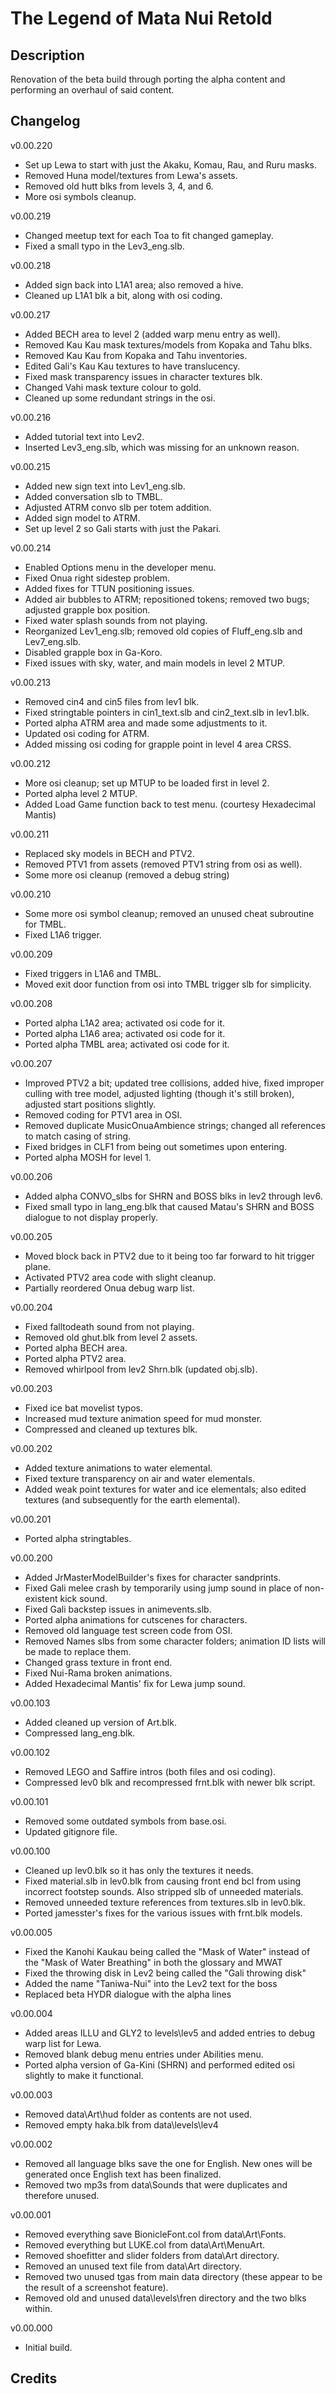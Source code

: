 # The Legend of Mata Nui Retold

Description
--------------
Renovation of the beta build through porting the alpha content and performing an overhaul of said content.


Changelog
--------------
v0.00.220
- Set up Lewa to start with just the Akaku, Komau, Rau, and Ruru masks.
- Removed Huna model/textures from Lewa's assets.
- Removed old hutt blks from levels 3, 4, and 6.
- More osi symbols cleanup.

v0.00.219
- Changed meetup text for each Toa to fit changed gameplay.
- Fixed a small typo in the Lev3_eng.slb.

v0.00.218
- Added sign back into L1A1 area; also removed a hive.
- Cleaned up L1A1 blk a bit, along with osi coding.

v0.00.217
- Added BECH area to level 2 (added warp menu entry as well).
- Removed Kau Kau mask textures/models from Kopaka and Tahu blks.
- Removed Kau Kau from Kopaka and Tahu inventories.
- Edited Gali's Kau Kau textures to have translucency.
- Fixed mask transparency issues in character textures blk.
- Changed Vahi mask texture colour to gold.
- Cleaned up some redundant strings in the osi.

v0.00.216
- Added tutorial text into Lev2.
- Inserted Lev3_eng.slb, which was missing for an unknown reason.

v0.00.215
- Added new sign text into Lev1_eng.slb.
- Added conversation slb to TMBL.
- Adjusted ATRM convo slb per totem addition.
- Added sign model to ATRM.
- Set up level 2 so Gali starts with just the Pakari.  

v0.00.214
- Enabled Options menu in the developer menu.
- Fixed Onua right sidestep problem.
- Added fixes for TTUN positioning issues.
- Added air bubbles to ATRM; repositioned tokens; removed two bugs; adjusted grapple box position.
- Fixed water splash sounds from not playing.
- Reorganized Lev1_eng.slb; removed old copies of Fluff_eng.slb and Lev7_eng.slb.
- Disabled grapple box in Ga-Koro.
- Fixed issues with sky, water, and main models in level 2 MTUP.

v0.00.213
- Removed cin4 and cin5 files from lev1 blk.
- Fixed stringtable pointers in cin1_text.slb and cin2_text.slb in lev1.blk.
- Ported alpha ATRM area and made some adjustments to it.
- Updated osi coding for ATRM.
- Added missing osi coding for grapple point in level 4 area CRSS.

v0.00.212
- More osi cleanup; set up MTUP to be loaded first in level 2.
- Ported alpha level 2 MTUP.
- Added Load Game function back to test menu. (courtesy Hexadecimal Mantis)

v0.00.211
- Replaced sky models in BECH and PTV2.
- Removed PTV1 from assets (removed PTV1 string from osi as well).
- Some more osi cleanup (removed a debug string)

v0.00.210
- Some more osi symbol cleanup; removed an unused cheat subroutine for TMBL.
- Fixed L1A6 trigger.

v0.00.209
- Fixed triggers in L1A6 and TMBL.
- Moved exit door function from osi into TMBL trigger slb for simplicity.

v0.00.208
- Ported alpha L1A2 area; activated osi code for it.
- Ported alpha L1A6 area; activated osi code for it.
- Ported alpha TMBL area; activated osi code for it.

v0.00.207
- Improved PTV2 a bit; updated tree collisions, added hive, fixed improper culling with tree model, adjusted lighting (though it's still broken), adjusted start positions slightly.
- Removed coding for PTV1 area in OSI.
- Removed duplicate MusicOnuaAmbience strings; changed all references to match casing of string.
- Fixed bridges in CLF1 from being out sometimes upon entering.
- Ported alpha MOSH for level 1.

v0.00.206
- Added alpha CONVO_slbs for SHRN and BOSS blks in lev2 through lev6.
- Fixed small typo in lang_eng.blk that caused Matau's SHRN and BOSS dialogue to not display properly.

v0.00.205
- Moved block back in PTV2 due to it being too far forward to hit trigger plane.
- Activated PTV2 area code with slight cleanup.
- Partially reordered Onua debug warp list.

v0.00.204
- Fixed falltodeath sound from not playing.
- Removed old ghut.blk from level 2 assets.
- Ported alpha BECH area.
- Ported alpha PTV2 area.
- Removed whirlpool from lev2 Shrn.blk (updated obj.slb).

v0.00.203
- Fixed ice bat movelist typos.
- Increased mud texture animation speed for mud monster.
- Compressed and cleaned up textures blk.

v0.00.202
- Added texture animations to water elemental.
- Fixed texture transparency on air and water elementals.
- Added weak point textures for water and ice elementals; also edited textures (and subsequently for the earth elemental).

v0.00.201
- Ported alpha stringtables.

v0.00.200
- Added JrMasterModelBuilder's fixes for character sandprints.
- Fixed Gali melee crash by temporarily using jump sound in place of non-existent kick sound.
- Fixed Gali backstep issues in animevents.slb.
- Ported alpha animations for cutscenes for characters.
- Removed old language test screen code from OSI.
- Removed Names slbs from some character folders; animation ID lists will be made to replace them.
- Changed grass texture in front end.
- Fixed Nui-Rama broken animations.
- Added Hexadecimal Mantis' fix for Lewa jump sound.

v0.00.103
- Added cleaned up version of Art.blk.
- Compressed lang_eng.blk.

v0.00.102
- Removed LEGO and Saffire intros (both files and osi coding).
- Compressed lev0 blk and recompressed frnt.blk with newer blk script.

v0.00.101
- Removed some outdated symbols from base.osi.
- Updated gitignore file.

v0.00.100
- Cleaned up lev0.blk so it has only the textures it needs.
- Fixed material.slb in lev0.blk from causing front end bcl from using incorrect footstep sounds. Also stripped slb of unneeded materials.
- Removed unneeded texture references from textures.slb in lev0.blk.
- Ported jamesster's fixes for the various issues with frnt.blk models.

v0.00.005
- Fixed the Kanohi Kaukau being called the "Mask of Water" instead of the "Mask of Water Breathing" in both the glossary and MWAT
- Fixed the throwing disk in Lev2 being called the "Gali throwing disk"
- Added the name "Taniwa-Nui" into the Lev2 text for the boss
- Replaced beta HYDR dialogue with the alpha lines

v0.00.004
- Added areas ILLU and GLY2 to levels\lev5 and added entries to debug warp list for Lewa.
- Removed blank debug menu entries under Abilities menu.
- Ported alpha version of Ga-Kini (SHRN) and performed edited osi slightly to make it functional. 

v0.00.003
- Removed data\Art\hud folder as contents are not used.
- Removed empty haka.blk from data\levels\lev4

v0.00.002
- Removed all language blks save the one for English.  New ones will be generated once English text has been finalized.
- Removed two mp3s from data\Sounds that were duplicates and therefore unused.

v0.00.001
- Removed everything save BionicleFont.col from data\Art\Fonts.
- Removed everything but LUKE.col from data\Art\MenuArt.
- Removed shoefitter and slider folders from data\Art directory.
- Removed an unused text file from data\Art directory.
- Removed two unused tgas from main data directory (these appear to be the result of a screenshot feature).
- Removed old and unused data\levels\fren directory and the two blks within.

v0.00.000	
- Initial build.


Credits
--------------

